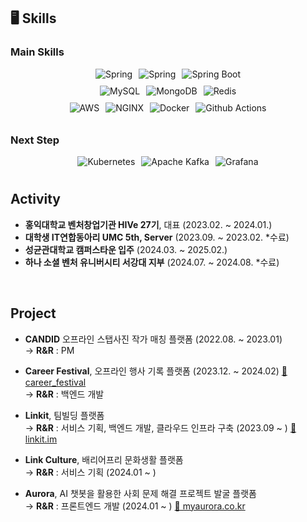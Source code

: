 ## 🖥️ Skills

### Main Skills
<div style="display: flex; justify-content: center; flex-direction: column; align-items: center; ">
    <div style="display: flex; align-items: center; gap: 10px; margin-bottom: 10px;">
        <img alt="Spring" src="https://img.shields.io/badge/Java-F78740?style=for-the-badge&logo=OpenJDK&logoColor=white"/>
        <img alt="Spring" src="https://img.shields.io/badge/Spring-6DB33FF?style=for-the-badge&logo=Spring&logoColor=white"/>
        <img alt="Spring Boot" src="https://img.shields.io/badge/Spring Boot-6DB33F?&style=for-the-badge&logo=springboot&logoColor=white"/>
    </div>
    <div style="display: flex; align-items: center; gap: 10px; margin-bottom: 10px;">
        <img alt="MySQL" src="https://img.shields.io/badge/MySQL-4479A1?&style=for-the-badge&logo=MySQL&logoColor=white"/>
        <img alt="MongoDB" src="https://img.shields.io/badge/MongoDb-47A248?&style=for-the-badge&logo=MongoDB&logoColor=white"/>
        <img alt="Redis" src="https://img.shields.io/badge/Redis-FF4438?&style=for-the-badge&logo=Redis&logoColor=white"/>
    </div>
    <div style="display: flex; align-items: center; gap: 10px; margin-bottom: 10px;">
        <img alt="AWS" src="https://img.shields.io/badge/AWS-232F3E?&style=for-the-badge&logo=Amazon Web Services&logoColor=white"/>
        <img alt="NGINX" src="https://img.shields.io/badge/NGINX-009639?&style=for-the-badge&logo=NGINX&logoColor=white"/>
        <img alt="Docker" src="https://img.shields.io/badge/Docker-2496ED?&style=for-the-badge&logo=Docker&logoColor=white"/>
        <img alt="Github Actions" src="https://img.shields.io/badge/Github Actions-2088FF?&style=for-the-badge&logo=Github Actions&logoColor=white"/>
    </div>
</div>

### Next Step
<div style="display: flex; justify-content: center; flex-direction: column; align-items: center; ">
    <div style="display: flex; align-items: center; gap: 10px; margin-bottom: 10px;">
        <img alt="Kubernetes" src="https://img.shields.io/badge/Kubernetes-326CE5?&style=for-the-badge&logo=Kubernetes&logoColor=white"/>
        <img alt="Apache Kafka" src="https://img.shields.io/badge/Apache Kafka-231F20?&style=for-the-badge&logo=Apache Kafka&logoColor=white"/>
        <img alt="Grafana" src="https://img.shields.io/badge/Grafana-F46800?&style=for-the-badge&logo=Grafana&logoColor=white"/>
    </div>
</div>

## Activity
- **홍익대학교 벤처창업기관 HIVe 27기**, 대표 (2023.02. ~ 2024.01.)
- **대학생 IT연합동아리 UMC 5th, Server** (2023.09. ~ 2023.02. *수료)
- **성균관대학교 캠퍼스타운 입주** (2024.03. ~ 2025.02.)
- **하나 소셜 벤처 유니버시티 서강대 지부** (2024.07. ~ 2024.08. *수료)

<br/>

## Project
- **CANDID** 오프라인 스탭사진 작가 매칭 플랫폼 (2022.08. ~ 2023.01) <br/>
  → **R&R** : PM

- **Career Festival**, 오프라인 행사 기록 플랫폼 (2023.12. ~ 2024.02) [🔗 career_festival](https://github.com/oznchex/Career-Festival-Server) <br/>
  → **R&R** : 백엔드 개발

- **Linkit**, 팀빌딩 플랫폼 <br/>
  → **R&R** : 서비스 기획, 백엔드 개발, 클라우드 인프라 구축 (2023.09 ~ ) [🔗 linkit.im](https://linkit.im/)

- **Link Culture**, 배리어프리 문화생활 플랫폼 <br/>
  → **R&R** : 서비스 기획 (2024.01 ~ )

- **Aurora**, AI 챗봇을 활용한 사회 문제 해결 프로젝트 발굴 플랫폼 <br/>
  → **R&R** : 프론트엔드 개발 (2024.01 ~ ) [🔗 myaurora.co.kr](https://myaurora.co.kr/)
